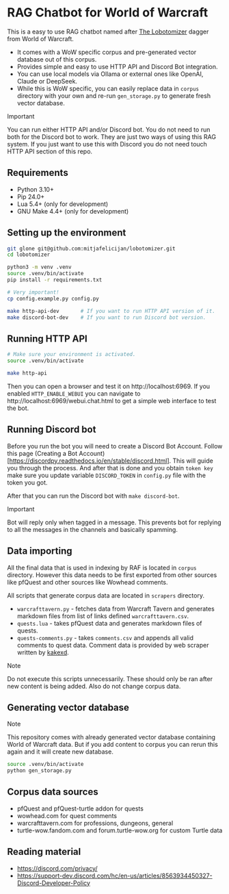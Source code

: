 # RAG Chatbot for World of Warcraft

This is a easy to use RAG chatbot named after [The
Lobotomizer](https://www.wowhead.com/classic/item=19324/the-lobotomizer) dagger
from World of Warcraft.

- It comes with a WoW specific corpus and pre-generated vector database out of
  this corpus.
- Provides simple and easy to use HTTP API and Discord Bot integration.
- You can use local models via Ollama or external ones like OpenAI, Claude or
  DeepSeek.
- While this is WoW specific, you can easily replace data in `corpus` directory
  with your own and re-run `gen_storage.py` to generate fresh vector database.

> [!IMPORTANT]
> You can run either HTTP API and/or Discord bot. You do not need to run both
> for the Discord bot to work. They are just two ways of using this RAG system.
> If you just want to use this with Discord you do not need touch HTTP API
> section of this repo.

## Requirements

- Python 3.10+
- Pip 24.0+
- Lua 5.4+ (only for development)
- GNU Make 4.4+ (only for development)

## Setting up the environment

```sh
git glone git@github.com:mitjafelicijan/lobotomizer.git
cd lobotomizer

python3 -m venv .venv
source .venv/bin/activate
pip install -r requirements.txt

# Very important!
cp config.example.py config.py

make http-api-dev       # If you want to run HTTP API version of it.
make discord-bot-dev    # If you want to run Discord bot version.
```

## Running HTTP API

```sh
# Make sure your environment is activated.
source .venv/bin/activate

make http-api
```

Then you can open a browser and test it on http://localhost:6969. If you
enabled `HTTP_ENABLE_WEBUI` you can navigate to
http://localhost:6969/webui.chat.html to get a simple web interface to test the
bot.

## Running Discord bot

Before you run the bot you will need to create a Discord Bot Account. Follow
this page (Creating a Bot
Account)[https://discordpy.readthedocs.io/en/stable/discord.html]. This will
guide you through the process. And after that is done and you obtain `token
key` make sure you update variable `DISCORD_TOKEN` in `config.py` file with the
token you got.

After that you can run the Discord bot with `make discord-bot`.

> [!IMPORTANT]
> Bot will reply only when tagged in a message. This prevents bot for replying
> to all the messages in the channels and basically spamming.

## Data importing

All the final data that is used in indexing by RAF is located in `corpus`
directory. However this data needs to be first exported from other sources like
pfQuest and other sources like Wowhead comments.

All scripts that generate corpus data are located in `scrapers` directory.

- `warcrafttavern.py` - fetches data from Warcraft Tavern and generates
  markdown files from list of links defined `warcrafttavern.csv`.
- `quests.lua` - takes pfQuest data and generates markdown files of quests.
- `quests-comments.py` - takes `comments.csv` and appends all valid comments to
  quest data. Comment data is provided by web scraper written by
  [kakexd](https://github.com/kakexd/webscrape).

> [!NOTE]
> Do not execute this scripts unnecessarily. These should only be ran after new
> content is being added. Also do not change corpus data.

## Generating vector database

> [!NOTE]
> This repository comes with already generated vector database containing World
> of Warcraft data. But if you add content to corpus you can rerun this again
> and it will create new database.

```sh
source .venv/bin/activate
python gen_storage.py
```

## Corpus data sources

- pfQuest and pfQuest-turtle addon for quests
- wowhead.com for quest comments
- warcrafttavern.com for professions, dungeons, general
- turtle-wow.fandom.com and forum.turtle-wow.org for custom Turtle data

## Reading material

- https://discord.com/privacy/
- https://support-dev.discord.com/hc/en-us/articles/8563934450327-Discord-Developer-Policy
